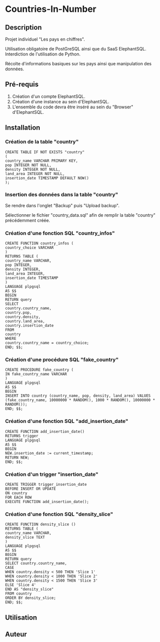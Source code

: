 # Countries-In-Number

## **Description**

Projet individuel "Les pays en chiffres".

Utilisation obligatoire de PostGreSQL ainsi que du SaaS ElephantSQL. 
Interdiction de l'utilisation de Python.

Récolte d'informations basiques sur les pays ainsi que manipulation des données.


## **Pré-requis**

1. Création d'un compte ElephantSQL.
2. Création d'une instance au sein d'ElephantSQL.
3. L'ensemble du code devra être inséré au sein du "Browser" d'ElephantSQL.


## **Installation**

### Création de la table "country"

``` 
CREATE TABLE IF NOT EXISTS "country"
(
country_name VARCHAR PRIMARY KEY,
pop INTEGER NOT NULL,
density INTEGER NOT NULL,
land_area INTEGER NOT NULL,
insertion_date TIMESTAMP DEFAULT NOW()
); 
```

### Insertion des données dans la table "country"

Se rendre dans l'onglet "Backup" puis "Upload backup".

Sélectionner le fichier "country_data.sql" afin de remplir la table "country" précédemment créée.


### Création d'une fonction SQL "country_infos"

``` 
CREATE FUNCTION country_infos (
country_choice VARCHAR
) 
RETURNS TABLE (
country_name VARCHAR,
pop INTEGER,
density INTEGER,
land_area INTEGER,
insertion_date TIMESTAMP
) 
LANGUAGE plpgsql
AS $$
BEGIN
RETURN query
SELECT
country.country_name,
country.pop,
country.density,
country.land_area,
country.insertion_date
FROM
country
WHERE
country.country_name = country_choice;
END; $$; 
```


### Création d'une procédure SQL "fake_country"

``` 
CREATE PROCEDURE fake_country (
IN fake_country_name VARCHAR
)
LANGUAGE plpgsql
AS $$
BEGIN
INSERT INTO country (country_name, pop, density, land_area) VALUES (fake_country_name, 10000000 * RANDOM(), 1000 * RANDOM(), 10000000 * RANDOM());
END; $$; 
```


### Création d'une fonction SQL "add_insertion_date"

``` 
CREATE FUNCTION add_insertion_date()
RETURNS trigger 
LANGUAGE plpgsql
AS $$
BEGIN
NEW.insertion_date := current_timestamp;
RETURN NEW;
END; $$; 
```


### Création d'un trigger "insertion_date"

``` 
CREATE TRIGGER trigger_insertion_date
BEFORE INSERT OR UPDATE
ON country
FOR EACH ROW
EXECUTE FUNCTION add_insertion_date(); 
```


### Création d'une fonction SQL "density_slice"

``` 
CREATE FUNCTION density_slice ()
RETURNS TABLE (
country_name VARCHAR,
density_slice TEXT
)
LANGUAGE plpgsql
AS $$
BEGIN
RETURN query
SELECT country.country_name,
CASE
WHEN country.density < 500 THEN 'Slice 1'
WHEN country.density < 1000 THEN 'Slice 2'
WHEN country.density < 1500 THEN 'Slice 3'
ELSE 'Slice 4'
END AS "density_slice"
FROM country
ORDER BY density_slice;
END; $$; 
```


## **Utilisation**



## **Auteur**



